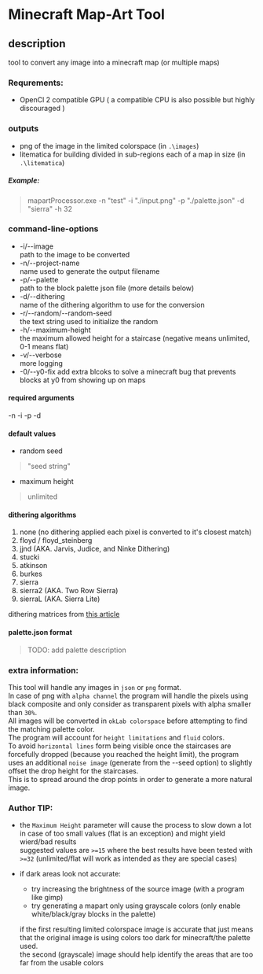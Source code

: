 # Minecraft Map-Art Tool
## description
tool to convert any image into a minecraft map (or multiple maps)

### Requrements:
- OpenCl 2 compatible GPU ( a compatible CPU is also possible but highly discouraged )

### outputs
- png of the image in the limited colorspace (in `.\images`)
- litematica for building divided in sub-regions each of a map in size (in `.\litematica`)

##### Example:
> mapartProcessor.exe -n "test" -i "./input.png" -p "./palette.json" -d "sierra" -h 32

### command-line-options
 - -i/--image  
path to the image to be converted
 - -n/--project-name  
name used to generate the output filename
 - -p/--palette  
path to the block palette json file (more details below)
 - -d/--dithering  
name of the dithering algorithm to use for the conversion
 - -r/--random/--random-seed  
the text string used to initialize the random
 - -h/--maximum-height  
the maximum allowed height for a staircase (negative means unlimited, 0-1 means flat)
 - -v/--verbose  
more logging
 - -0/--y0-fix
add extra blcoks to solve a minecraft bug that prevents blocks at y0 from showing up on maps

#### required arguments
-n -i -p -d

#### default values
- random seed  
> "seed string"
- maximum height  
> unlimited

#### dithering algorithms
1. none (no dithering applied each pixel is converted to it's closest match)
2. floyd / floyd_steinberg 
3. jjnd (AKA. Jarvis, Judice, and Ninke Dithering)
4. stucki
5. atkinson
6. burkes
7. sierra
8. sierra2 (AKA. Two Row Sierra)
9. sierraL (AKA. Sierra Lite)

dithering matrices from [this article](https://tannerhelland.com/2012/12/28/dithering-eleven-algorithms-source-code.html)

#### palette.json format
> TODO: add palette description

### extra information:
This tool will handle any images in `json` or `png` format.  
In case of png with `alpha channel` the program will handle the pixels using black composite and only consider as transparent pixels with alpha smaller than `30%`.  
All images will be converted in `okLab colorspace` before attempting to find the matching palette color.  
The program will account for `height limitations` and `fluid` colors.  
To avoid `horizontal lines` form being visible once the staircases are forcefully dropped (because you reached the height limit),
the program uses an additional `noise image` (generate from the --seed option) to slightly offset the drop height for the staircases.  
This is to spread around the drop points in order to generate a more natural image.  

### Author TIP:

- the `Maximum Height` parameter will cause the process to slow down a lot in case of too small values (flat is an exception) and might yield wierd/bad results  
suggested values are `>=15` where the best results have been tested with `>=32` (unlimited/flat will work as intended as they are special cases)
- if dark areas look not accurate:
  * try increasing the brightness of the source image (with a program like gimp)
  * try generating a mapart only using grayscale colors (only enable white/black/gray blocks in the palette)
  
  if the first resulting limited colorspace image is accurate that just means that the original image is using colors too dark for minecraft/the palette used.  
  the second (grayscale) image should help identify the areas that are too far from the usable colors
